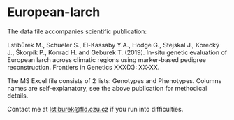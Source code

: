 # European-larch

The data file accompanies scientific publication:

Lstibůrek M., Schueler S., El-Kassaby Y.A., Hodge G., Stejskal J., Korecký J., Škorpík P., Konrad H. and Geburek T. (2019). In-situ genetic evaluation of European larch across climatic regions using marker-based pedigree reconstruction. Frontiers in Genetics XXX(X): XX-XX.

The MS Excel file consists of 2 lists: Genotypes and Phenotypes. Columns names are self-explanatory, see the above publication for methodical details.

Contact me at lstiburek@fld.czu.cz if you run into difficulties.
